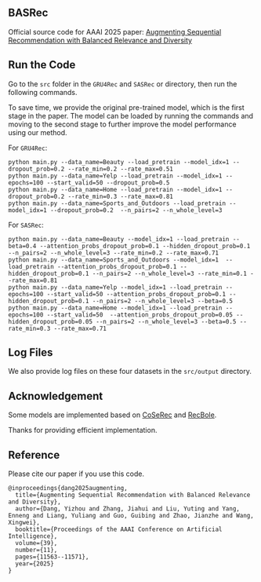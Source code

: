 ## BASRec
Official source code for AAAI 2025 paper: [Augmenting Sequential Recommendation with Balanced Relevance and Diversity](https://arxiv.org/abs/2412.08300)

## Run the Code

Go to the `src` folder in the `GRU4Rec` and `SASRec` or directory, then run the following commands. 

To save time, we provide the original pre-trained model, which is the first stage in the paper. The model can be loaded by running the commands and moving to the second stage to further improve the model performance using our method.


For `GRU4Rec`: 
```
python main.py --data_name=Beauty --load_pretrain --model_idx=1 --dropout_prob=0.2 --rate_min=0.2 --rate_max=0.51
python main.py --data_name=Yelp --load_pretrain --model_idx=1 --epochs=100 --start_valid=50 --dropout_prob=0.5 
python main.py --data_name=Home --load_pretrain --model_idx=1 --dropout_prob=0.2 --rate_min=0.3 --rate_max=0.81
python main.py --data_name=Sports_and_Outdoors --load_pretrain --model_idx=1 --dropout_prob=0.2  --n_pairs=2 --n_whole_level=3
```

For `SASRec`:
```
python main.py --data_name=Beauty --model_idx=1 --load_pretrain --beta=0.4 --attention_probs_dropout_prob=0.1 --hidden_dropout_prob=0.1 --n_pairs=2 --n_whole_level=3 --rate_min=0.2 --rate_max=0.71
python main.py --data_name=Sports_and_Outdoors --model_idx=1  --load_pretrain --attention_probs_dropout_prob=0.1 --hidden_dropout_prob=0.1 --n_pairs=2 --n_whole_level=3 --rate_min=0.1 --rate_max=0.81
python main.py --data_name=Yelp --model_idx=1 --load_pretrain --epochs=100 --start_valid=50 --attention_probs_dropout_prob=0.1 --hidden_dropout_prob=0.1 --n_pairs=2 --n_whole_level=3 --beta=0.5
python main.py --data_name=Home --model_idx=1 --load_pretrain --epochs=100 --start_valid=50  --attention_probs_dropout_prob=0.05 --hidden_dropout_prob=0.05 --n_pairs=2 --n_whole_level=3 --beta=0.5 --rate_min=0.3 --rate_max=0.71
```


## Log Files
We also provide log files on these four datasets in the `src/output` directory.


## Acknowledgement

Some models are implemented based on [CoSeRec](https://github.com/YChen1993/CoSeRec) and [RecBole](https://github.com/RUCAIBox/RecBole).

Thanks for providing efficient implementation.


## Reference

Please cite our paper if you use this code.
```
@inproceedings{dang2025augmenting,
  title={Augmenting Sequential Recommendation with Balanced Relevance and Diversity},
  author={Dang, Yizhou and Zhang, Jiahui and Liu, Yuting and Yang, Enneng and Liang, Yuliang and Guo, Guibing and Zhao, Jianzhe and Wang, Xingwei},
  booktitle={Proceedings of the AAAI Conference on Artificial Intelligence},
  volume={39},
  number={11},
  pages={11563--11571},
  year={2025}
}
```
